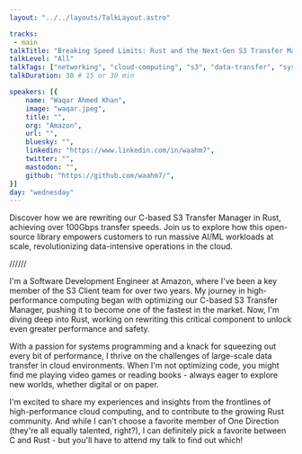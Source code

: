 ```yaml
---
layout: "../../layouts/TalkLayout.astro"

tracks: 
 - main
talkTitle: "Breaking Speed Limits: Rust and the Next-Gen S3 Transfer Manager"
talkLevel: "All"
talkTags: ["networking", "cloud-computing", "s3", "data-transfer", "systems-programming", "c-to-rust", "optimization", "rust", "performance"]
talkDuration: 30 # 15 or 30 min

speakers: [{
    name: "Waqar Ahmed Khan",
    image: "waqar.jpeg",
    title: "",
    org: "Amazon",
    url: "",
    bluesky: "",
    linkedin: "https://www.linkedin.com/in/waahm7",
    twitter: "",
    mastodon: "",
    github: "https://github.com/waahm7/",
}]
day: "wednesday"
---
```


Discover how we are rewriting our C-based S3 Transfer Manager in Rust, achieving over 100Gbps transfer speeds. Join us to explore how this open-source library empowers customers to run massive AI/ML workloads at scale, revolutionizing data-intensive operations in the cloud.

////// <!-- sepatator between abstract and bio -->

I'm a Software Development Engineer at Amazon, where I've been a key member of the S3 Client team for over two years. My journey in high-performance computing began with optimizing our C-based S3 Transfer Manager, pushing it to become one of the fastest in the market. Now, I'm diving deep into Rust, working on rewriting this critical component to unlock even greater performance and safety.

With a passion for systems programming and a knack for squeezing out every bit of performance, I thrive on the challenges of large-scale data transfer in cloud environments. When I'm not optimizing code, you might find me playing video games or reading books - always eager to explore new worlds, whether digital or on paper.

I'm excited to share my experiences and insights from the frontlines of high-performance cloud computing, and to contribute to the growing Rust community. And while I can't choose a favorite member of One Direction (they're all equally talented, right?), I can definitely pick a favorite between C and Rust - but you'll have to attend my talk to find out which!


